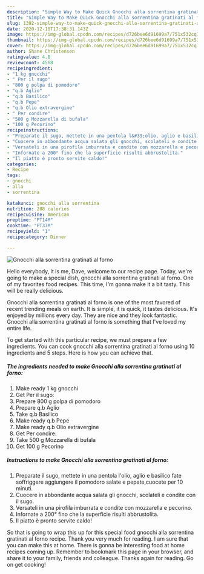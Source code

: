 ```yaml
---
description: "Simple Way to Make Quick Gnocchi alla sorrentina gratinati al forno"
title: "Simple Way to Make Quick Gnocchi alla sorrentina gratinati al forno"
slug: 1392-simple-way-to-make-quick-gnocchi-alla-sorrentina-gratinati-al-forno
date: 2020-12-10T17:38:31.143Z
image: https://img-global.cpcdn.com/recipes/d726bee6d91699a7/751x532cq70/gnocchi-alla-sorrentina-gratinati-al-forno-recipe-main-photo.jpg
thumbnail: https://img-global.cpcdn.com/recipes/d726bee6d91699a7/751x532cq70/gnocchi-alla-sorrentina-gratinati-al-forno-recipe-main-photo.jpg
cover: https://img-global.cpcdn.com/recipes/d726bee6d91699a7/751x532cq70/gnocchi-alla-sorrentina-gratinati-al-forno-recipe-main-photo.jpg
author: Shane Christensen
ratingvalue: 4.8
reviewcount: 4568
recipeingredient:
- "1 kg gnocchi"
- " Per il sugo"
- "800 g polpa di pomodoro"
- "q.b Aglio"
- "q.b Basilico"
- "q.b Pepe"
- "q.b Olio extravergine"
- " Per condire"
- "500 g Mozzarella di bufala"
- "100 g Pecorino"
recipeinstructions:
- "Preparate il sugo, mettete in una pentola l&#39;olio, aglio e basilico fate soffriggere aggiungere il pomodoro salate e pepate,cuocete per 10 minuti."
- "Cuocere in abbondante acqua salata gli gnocchi, scolateli e condite con il sugo."
- "Versateli in una pirofila imburrata e condite con mozzarella e pecorino."
- "Infornate a 200° fino che la superficie risulti abbrustolita."
- "Il piatto è pronto servite caldo!"
categories:
- Recipe
tags:
- gnocchi
- alla
- sorrentina

katakunci: gnocchi alla sorrentina 
nutrition: 288 calories
recipecuisine: American
preptime: "PT14M"
cooktime: "PT37M"
recipeyield: "1"
recipecategory: Dinner

---
```



![Gnocchi alla sorrentina gratinati al forno](https://img-global.cpcdn.com/recipes/d726bee6d91699a7/751x532cq70/gnocchi-alla-sorrentina-gratinati-al-forno-recipe-main-photo.jpg)

Hello everybody, it is me, Dave, welcome to our recipe page. Today, we're going to make a special dish, gnocchi alla sorrentina gratinati al forno. One of my favorites food recipes. This time, I'm gonna make it a bit tasty. This will be really delicious.



Gnocchi alla sorrentina gratinati al forno is one of the most favored of recent trending meals on earth. It is simple, it is quick, it tastes delicious. It's enjoyed by millions every day. They are nice and they look fantastic. Gnocchi alla sorrentina gratinati al forno is something that I've loved my entire life.


To get started with this particular recipe, we must prepare a few ingredients. You can cook gnocchi alla sorrentina gratinati al forno using 10 ingredients and 5 steps. Here is how you can achieve that.

<!--inarticleads1-->

##### The ingredients needed to make Gnocchi alla sorrentina gratinati al forno:

1. Make ready 1 kg gnocchi
1. Get  Per il sugo:
1. Prepare 800 g polpa di pomodoro
1. Prepare q.b Aglio
1. Take q.b Basilico
1. Make ready q.b Pepe
1. Make ready q.b Olio extravergine
1. Get  Per condire:
1. Take 500 g Mozzarella di bufala
1. Get 100 g Pecorino




<!--inarticleads2-->

##### Instructions to make Gnocchi alla sorrentina gratinati al forno:

1. Preparate il sugo, mettete in una pentola l&#39;olio, aglio e basilico fate soffriggere aggiungere il pomodoro salate e pepate,cuocete per 10 minuti.
1. Cuocere in abbondante acqua salata gli gnocchi, scolateli e condite con il sugo.
1. Versateli in una pirofila imburrata e condite con mozzarella e pecorino.
1. Infornate a 200° fino che la superficie risulti abbrustolita.
1. Il piatto è pronto servite caldo!




So that is going to wrap this up for this special food gnocchi alla sorrentina gratinati al forno recipe. Thank you very much for reading. I am sure that you can make this at home. There is gonna be interesting food at home recipes coming up. Remember to bookmark this page in your browser, and share it to your family, friends and colleague. Thanks again for reading. Go on get cooking!
